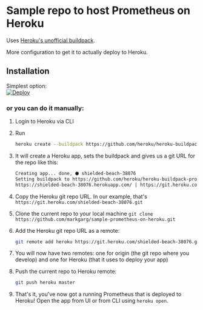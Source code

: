 # Sample repo to host Prometheus on Heroku

Uses [Heroku's unofficial buildpack](https://elements.heroku.com/buildpacks/heroku/heroku-buildpack-prometheus).

More configuration to get it to actually deploy to Heroku.

## Installation
Simplest option:  
[![Deploy](https://www.herokucdn.com/deploy/button.svg)](https://heroku.com/deploy)  

### or you can do it manually:
1. Login to Heroku via CLI
2. Run 
    ```bash
    heroku create --buildpack https://github.com/heroku/heroku-buildpack-prometheus.git
    ```
3. It will create a Heroku app, sets the buildpack and gives us a git URL for the repo like this: 
    ```bash
    Creating app... done, ⬢ shielded-beach-38076
    Setting buildpack to https://github.com/heroku/heroku-buildpack-prometheus.git... done
    https://shielded-beach-38076.herokuapp.com/ | https://git.heroku.com/shielded-beach-38076.git
    ```

4. Copy the Heroku git repo URL. In our example, that's `https://git.heroku.com/shielded-beach-38076.git`
5. Clone the current repo to your local machine `git clone https://github.com/markgarg/sample-prometheus-on-heroku.git`
6. Add the Heroku git repo URL as a remote: 
    ```bash
    git remote add heroku https://git.heroku.com/shielded-beach-38076.git
    ```

7. You will now have two remotes: one for origin (the git repo where you develop) and one for Heroku (that it uses to deploy your app)
8. Push the current repo to Heroku remote:
    ```bash
    git push heroku master
    ```

9. That's it, you've now got a running Prometheus that is deployed to Heroku! Open the app from UI or from CLI using `heroku open`.